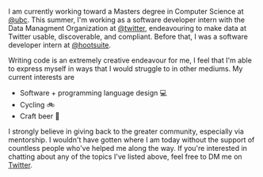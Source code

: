I am currently working toward a Masters degree in Computer Science at [@ubc](https://www.ubc.ca).
This summer, I'm working as a software developer intern with the Data Managment Organization at 
[@twitter](https://github.com/twitter), endeavouring to make data at Twitter usable, discoverable, and compliant.
Before that, I was a software developer intern at [@hootsuite](https://www.hootsuite.com/).

Writing code is an extremely creative endeavour for me, I feel that I'm able to express myself in ways that I would struggle to in other mediums. My current interests are
* Software + programming language design 💻
* Cycling 🚲
* Craft beer 🍺

I strongly believe in giving back to the greater community, especially via mentorship. I wouldn't have gotten where I am today without the support of countless people who've helped me along the way. If you're interested in chatting about any of the topics I've listed above, feel free to DM me on [Twitter](https://twitter.com/yoo_hoo_yoo).
